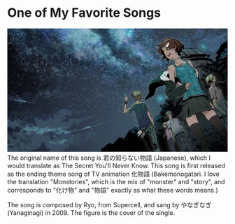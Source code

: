 # One of My Favorite Songs
![君の知らない物語](1.jpg)
The original name of this song is 君の知らない物語 (Japanese), which I would translate as The Secret You'll Never Know. This song is first released as the ending theme song of TV animation 化物語 (Bakemonogatari. I love the translation "Monstories", which is the mix of "monster" and "story", and corresponds to "化け物" and "物語" exactly as what these words means.)

The song is composed by Ryo, from Supercell, and sang by やなぎなぎ (Yanaginagi) in 2009. The figure is the cover of the single.